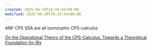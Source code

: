```yaml
---
created: 2025-04-19T14:50:43+09:00
modified: 2025-04-29T20:19:54+09:00
---
```


ANF CPS SSA are all isomorphic
CPS-calculus

[On the Operational Theory of the CPS-Calculus: Towards a Theoretical Foundation for IRs](https://dl.acm.org/doi/10.1145/3674630)

